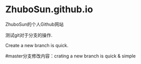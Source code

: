 # ZhuboSun.github.io
ZhuboSun的个人Github网站

测试git对于分支的操作.

Create a new branch is quick.



#master分支修改内容：crating a new branch is quick & simple
